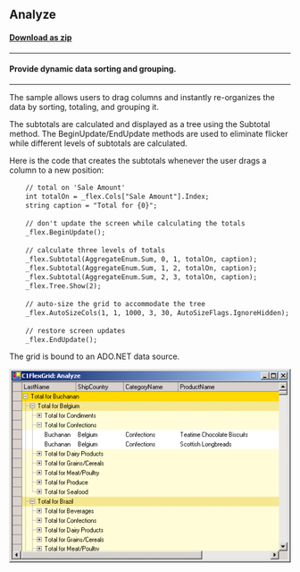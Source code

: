 ## Analyze
#### [Download as zip](https://grapecity.github.io/DownGit/#/home?url=https://github.com/GrapeCity/ComponentOne-WinForms-Samples/tree/master/NetFramework\FlexGrid\CS\Analyze)
____
#### Provide dynamic data sorting and grouping.
____
The sample allows users to drag columns and instantly re-organizes the data by sorting, totaling, and grouping it.

The subtotals are calculated and displayed as a tree using the Subtotal method.
The BeginUpdate/EndUpdate methods are used to eliminate flicker while different levels of subtotals are calculated.

Here is the code that creates the subtotals whenever the user drags a column to a new position:

```
	// total on 'Sale Amount'
	int totalOn = _flex.Cols["Sale Amount"].Index;
	string caption = "Total for {0}";

    // don't update the screen while calculating the totals
    _flex.BeginUpdate();
            
    // calculate three levels of totals
    _flex.Subtotal(AggregateEnum.Sum, 0, 1, totalOn, caption);
	_flex.Subtotal(AggregateEnum.Sum, 1, 2, totalOn, caption);
	_flex.Subtotal(AggregateEnum.Sum, 2, 3, totalOn, caption);
	_flex.Tree.Show(2);

	// auto-size the grid to accommodate the tree
	_flex.AutoSizeCols(1, 1, 1000, 3, 30, AutoSizeFlags.IgnoreHidden);

    // restore screen updates
    _flex.EndUpdate();
```
The grid is bound to an ADO.NET data source.

![screenshot](screenshot.png)
